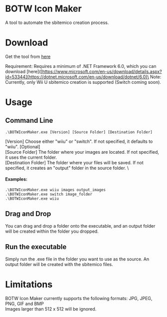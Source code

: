 # BOTW Icon Maker
A tool to automate the sbitemico creation process.
# Download
Get the tool from [here](https://github.com/CEObrainz/BOTW-Icon-Maker/releases)

Requirement: Requires a minimum of .NET Framework 6.0, which you can download [here]([https://www.microsoft.com/en-us/download/details.aspx?id=53344](https://dotnet.microsoft.com/en-us/download/dotnet/6.0)\
Note: Currently, only Wii U sbitemico creation is supported (Switch coming soon).
# Usage
## Command Line
`.\BOTWIconMaker.exe [Version] [Source Folder] [Destination Folder]`

[Version]                Choose either "wiiu" or "switch". If not specified, it defaults to "wiiu". [Optional] \
[Source Folder]          The folder where your images are located. If not specified, it uses the current folder. \
[Destination Folder]     The folder where your files will be saved. If not specified, it creates an "output" folder in the source folder. \

#### Examples:
`.\BOTWIconMaker.exe wiiu images output_images`\
`.\BOTWIconMaker.exe switch image_folder`\
`.\BOTWIconMaker.exe wiiu`

## Drag and Drop

You can drag and drop a folder onto the executable, and an output folder will be created within the folder you dropped.

## Run the executable

Simply run the .exe file in the folder you want to use as the source. An output folder will be created with the sbitemico files.

# Limitations

BOTW Icon Maker currently supports the following formats: JPG, JPEG, PNG, GIF and BMP \
Images larger than 512 x 512 will be ignored.
